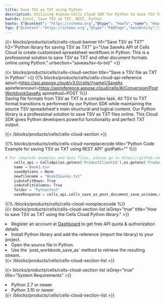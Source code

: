 ```yaml
---
title: Save TSV as TXT using Python 
description: Utilizing Aspose.Cells Cloud SDK for Python to save TSV format file as TXT format file. 
kwords: Excel, Save TSV as TXT, REST, Python
howto: {"@context": "https://schema.org","@type": "HowTo","name": "How to save TSV as TXT using the Cells Cloud Python library.","description": "How to save TSV as TXT using the Cells Cloud Python library.","image": {"@type": "ImageObject"},"url": "/python/saveas/tsv-to-txt/","step": [{ "@type": "HowToStep","name": "How to save TSV as TXT using the Cells Cloud Python library. step 1", "image": {"@type": "ImageObject",},"url": "/python/saveas/tsv-to-txt/","text": "Register an account at <a href='https://dashboard.aspose.cloud/'>Dashboard</a> to get free API quota & authorization details",},{ "@type": "HowToStep","name": "How to save TSV as TXT using the Cells Cloud Python library. step 1", "image": {"@type": "ImageObject",},"url": "/python/saveas/tsv-to-txt/","text": "Install Python library and add the reference (import the library) to your project.",},{ "@type": "HowToStep","name": "How to save TSV as TXT using the Cells Cloud Python library. step 1", "image": {"@type": "ImageObject",},"url": "/python/saveas/tsv-to-txt/","text": "Open the source file in Python.",},{ "@type": "HowToStep","name": "How to save TSV as TXT using the Cells Cloud Python library. step 1", "image": {"@type": "ImageObject",},"url": "/python/saveas/tsv-to-txt/","text": "Use the `post_workbook_save_as` method to retrieve the resulting stream.",}, ],"supply": {"@type": "HowToSupply","name": "document"},"tool": [{"@type": "HowToTool","name": "PyCharm, Visual Studio Code, Sublime, Eclipse"},{"@type": "HowToTool","name": "Aspose Cells"}],"totalTime": "PT6M"}
fqa: {"@context":"https://schema.org","@type":"FAQPage","mainEntity":[{"@type":"Question","name":"Why save file as other formats file in C# using REST API?","acceptedAnswer":{"@type":"Answer","text":"Documents are encoded in many ways, and some files may be incompatible with the software you use. To open and read such files, just save them as appropriate file formats.<br/><ol><li>Install .NET SDK and add the reference (import the library) to your project.</li><li>Open the source file in C# using REST API.</li><li>Call the PostWorkbookSaveAsRequest() method, passing an output filename with required extension.</li><li>Get the result of save as a separate file.</li></ol>"}},{"@type":"Question","name":"What file formats can I save as with your C# library?","acceptedAnswer":{"@type":"Answer","text":"We support a variety of file formats for conversion using .NET library, including XLSX, Excel, xls , PDF, CSV, HTML, Markdown, XML, PNG, JPG, TIFF, Json, TXT and many more."}},{"@type":"Question","name":"What is the maximum allowed file size for conversion using this .NET library?","acceptedAnswer":{"@type":"Answer","text":"There are no file size limits for format conversions using .NET library."}}]}
---
```



{{< blocks/products/cells/cells-cloud-banner h1="Save TSV as TXT" h2="Python library for saving TSV as TXT" p="Use SaveAs API of Cells Cloud to create customized spreadsheet workflows in Python. This is a professional solution to save TSV as TXT and other document formats online using Python." urlsection="saveas/tsv-to-txt/" >}}

{{< blocks/products/cells/cells-cloud-section  title="Save a TSV file as TXT in Python" >}}
{{% blocks/products/cells/cells-cloud-api-reference  apiurl=https://api.aspose.cloud/v3.0/cells/{name}/SaveAs  apireferenceurl=https://apireference.aspose.cloud/cells/#/Conversion/PostWorkbookSaveAs  apimethod=POST %}}
<br/>
Saving file formats from TSV as TXT is a complex task. All TSV to TXT format transitions is performed by our Python SDK while maintaining the source TSV spreadsheet's main structural and logical content. Our Python library is a professional solution to save TSV as TXT files online. This Cloud SDK gives Python developers powerful functionality and perfect TXT output.

{{< /blocks/products/cells/cells-cloud-section >}}

{{% blocks/products/cells/cells-cloud-noreplacecode title="Python Code Example for saving TSV as TXT using REST API" gistPath="" %}}
  
```python
# For complete examples and data files, please go to https://github.com/aspose-cells-cloud/aspose-cells-cloud-python/
    cells_api = CellsApi(os.getenv('ProductClientId'),os.getenv('ProductClientSecret'))
    name ='Book1.tsv'    
    saveOptions = None
    newfilename = "Book1Saveas.txt"
    isAutoFitRows= True
    isAutoFitColumns= True
    folder = "PythonTest"
    saveResponse = cells_api.cells_save_as_post_document_save_as(name,save_options=saveOptions, newfilename=(folder +'/' + newfilename),folder=folder)
```
  
{{% /blocks/products/cells/cells-cloud-noreplacecode  %}}
<br/>
{{< blocks/products/cells/cells-cloud-section-list isGrey="true"  title="How to save TSV as TXT using the Cells Cloud Python library." >}}
<li>Register an account at <a href="https://dashboard.aspose.cloud/">Dashboard</a> to get free API quota & authorization details</li>
<li>Install Python library and add the reference (import the library) to your project.</li>
<li>Open the source file in Python.</li>
<li>Use the `post_workbook_save_as` method to retrieve the resulting stream.</li>
{{< /blocks/products/cells/cells-cloud-section-list >}}

{{< blocks/products/cells/cells-cloud-section-list isGrey="true"  title="System Requirements" >}}
<li>Python 2.7 or newer</li>
<li>Python 3.10 or newer</li>
{{< /blocks/products/cells/cells-cloud-section-list >}}
